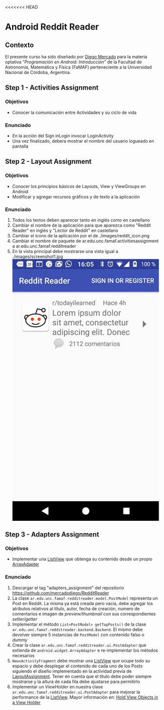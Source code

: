 <<<<<<< HEAD
# Android Reddit Reader


## Contexto

El presente curso ha sido diseñado por [Diego Mercado](https://github.com/mercadodiego) para la materia optativa _"Programación en Android: Introducción"_ de la Facultad de Astronomía, Matemática y Física (FaMAF) perteneciente a la Universidad Nacional de Córdoba, Argentina. 


## Step 1 - Activities Assignment

### Objetivos

* Conocer la comunicación entre Actividades y su ciclo de vida

### Enunciado
* En la acción del Sign inLogin invocar LoginActivity
* Una vez finalizado, debera mostrar el nombre del usuario logueado en pantalla

## Step 2 - Layout Assignment

### Objetivos

* Conocer los principios básicos de Layouts, View y ViewGroups en Android
* Modificar y agregar recursos gráficos y de texto a la aplicación 

### Enunciado

1. Todos los textos deben aparecer tanto en inglés como en castellano
2. Cambiar el nombre de la aplicación para que aparezca como "Reddit Reader" en inglés y "Lector de Reddit" en castellano
3. Cambiar el ícono de la aplicación por el de ./images/reddit_icon.png 
4. Cambiar el nombre de paquete de ar.edu.unc.famaf.activitiesassignment a ar.edu.unc.famaf.redditreader
5. En la vista principal debe mostrarse una vista igual a ./images/screenshot1.jpg ![Alt text](/images/screenshot1.jpg?raw=true "captura de imagen") 

## Step 3 - Adapters Assignment

### Objetivos

* Implementar una [ListView](https://developer.android.com/reference/android/widget/ListView) que obtenga su contenido desde un propio [ArrayAdapter](https://developer.android.com/reference/android/widget/ArrayAdapter.html) 

### Enunciado

1. Descargar el tag "adapters_assignment" del repositorio https://github.com/mercadodiego/RedditReader
2. La clase `ar.edu.unc.famaf.redditreader.model.PostModel` representa un Post en Reddit. La misma ya está creada pero vacía, debe agregar los atributos relativos al título, autor, fecha de creación, numero de comentarios e imagen de *preview/thumbnail* con sus correspondientes *setter/getter*
3. Implementar el método `List<PostModel> getTopPosts()` de la clase `ar.edu.unc.famaf.redditreader.backend.Backend`. El mismo debe devolver siempre 5 instancias de `PostModel` con contenido falso o *dummy* 
4. Crear la clase `ar.edu.unc.famaf.redditreader.ui.PostAdapter` que extienda de `android.widget.ArrayAdapter` e re-implementar los métodos necesarios
5. `NewsActivityFragment` debe mostrar una [ListView](https://developer.android.com/reference/android/widget/ListView) que ocupe todo su espacio y debe desplegar el contenido de cada uno de los Posts siguiendo el diseño implementado en la actividad previa de [LayoutAssignment](https://github.com/mercadodiego/RedditReader/blob/layout_assignment/README.md). Tener en cuenta que el título debe poder siempre mostrarse y la altura de cada fila debe ajustarse para permitirlo
6. Implementar un *ViewHolder* en nuestra clase `ar.edu.unc.famaf.redditreader.ui.PostAdapter` para mejorar la performance de la [ListView](https://developer.android.com/reference/android/widget/ListView). Mayor información en: [Hold View Objects in a View Holder](https://developer.android.com/training/improving-layouts/smooth-scrolling.html#ViewHolder)

